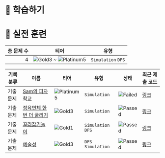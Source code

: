 # 📖 학습하기

# 🥇 실전 훈련
|총 문제 수|티어|유형|
|---:|---|---|
|4|![Gold3][g3] ~ ![Platinum5][p5]|`Simulation` `DFS`|

|기록분류|이름|티어|유형|상태|최근 제출 코드|
|---|---|---|---|---|---|
|기출문제|[Sam의 피자학교](https://www.codetree.ai/training-field/frequent-problems/problems/sam-pizza-school)|![Platinum5][p5]|`Simulation`|![Failed][failed]|[링크](https://github.com/loltochess/codetree-TILs/blob/main/240412/Sam%EC%9D%98%20%ED%94%BC%EC%9E%90%ED%95%99%EA%B5%90/sam-pizza-school.cpp)|
|기출문제|[정육면체 한번 더 굴리기](https://www.codetree.ai/training-field/frequent-problems/problems/cube-rounding-again)|![Gold3][g3]|`Simulation`|![Passed][passed]|[링크](https://github.com/loltochess/codetree-TILs/blob/main/240412/%EC%A0%95%EC%9C%A1%EB%A9%B4%EC%B2%B4%20%ED%95%9C%EB%B2%88%20%EB%8D%94%20%EA%B5%B4%EB%A6%AC%EA%B8%B0/cube-rounding-again.cpp)|
|기출문제|[꼬리잡기놀이](https://www.codetree.ai/training-field/frequent-problems/problems/tail-catch-play)|![Gold1][g1]|`Simulation` `DFS`|![Passed][passed]|[링크](https://github.com/loltochess/codetree-TILs/blob/main/240412/%EA%BC%AC%EB%A6%AC%EC%9E%A1%EA%B8%B0%EB%86%80%EC%9D%B4/tail-catch-play.cpp)|
|기출문제|[예술성](https://www.codetree.ai/training-field/frequent-problems/problems/artistry)|![Gold3][g3]|`DFS` `Simulation`|![Passed][passed]|[링크](https://github.com/loltochess/codetree-TILs/blob/main/240412/%EC%98%88%EC%88%A0%EC%84%B1/artistry.cpp)|










[b5]: https://img.shields.io/badge/Bronze_5-%235D3E31.svg
[b4]: https://img.shields.io/badge/Bronze_4-%235D3E31.svg
[b3]: https://img.shields.io/badge/Bronze_3-%235D3E31.svg
[b2]: https://img.shields.io/badge/Bronze_2-%235D3E31.svg
[b1]: https://img.shields.io/badge/Bronze_1-%235D3E31.svg
[s5]: https://img.shields.io/badge/Silver_5-%23394960.svg
[s4]: https://img.shields.io/badge/Silver_4-%23394960.svg
[s3]: https://img.shields.io/badge/Silver_3-%23394960.svg
[s2]: https://img.shields.io/badge/Silver_2-%23394960.svg
[s1]: https://img.shields.io/badge/Silver_1-%23394960.svg
[g5]: https://img.shields.io/badge/Gold_5-%23FFC433.svg
[g4]: https://img.shields.io/badge/Gold_4-%23FFC433.svg
[g3]: https://img.shields.io/badge/Gold_3-%23FFC433.svg
[g2]: https://img.shields.io/badge/Gold_2-%23FFC433.svg
[g1]: https://img.shields.io/badge/Gold_1-%23FFC433.svg
[p5]: https://img.shields.io/badge/Platinum_5-%2376DDD8.svg
[p4]: https://img.shields.io/badge/Platinum_4-%2376DDD8.svg
[p3]: https://img.shields.io/badge/Platinum_3-%2376DDD8.svg
[p2]: https://img.shields.io/badge/Platinum_2-%2376DDD8.svg
[p1]: https://img.shields.io/badge/Platinum_1-%2376DDD8.svg
[passed]: https://img.shields.io/badge/Passed-%23009D27.svg
[failed]: https://img.shields.io/badge/Failed-%23D24D57.svg
[easy]: https://img.shields.io/badge/쉬움-%235cb85c.svg?for-the-badge
[medium]: https://img.shields.io/badge/보통-%23FFC433.svg?for-the-badge
[hard]: https://img.shields.io/badge/어려움-%23D24D57.svg?for-the-badge